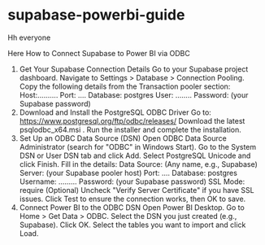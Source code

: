 # supabase-powerbi-guide

Hh everyone 

Here How to Connect Supabase to Power BI via ODBC
1. Get Your Supabase Connection Details
    Go to your Supabase project dashboard.
    Navigate to Settings > Database > Connection Pooling.
    Copy the following details from the Transaction pooler section:
    Host:..........
    Port: ....
    Database: postgres
    User: ........
    Password: (your Supabase password)
2. Download and Install the PostgreSQL ODBC Driver
    Go to: https://www.postgresql.org/ftp/odbc/releases/
    Download the latest psqlodbc_x64.msi .
    Run the installer and complete the installation.
3. Set Up an ODBC Data Source (DSN)
    Open ODBC Data Source Administrator (search for "ODBC" in Windows Start).
    Go to the System DSN or User DSN tab and click Add.
    Select PostgreSQL Unicode and click Finish.
    Fill in the details:
    Data Source: (Any name, e.g., Supabase)
    Server: (your Supabase pooler host)
    Port: ....
    Database: postgres
    Username: .........
    Password: (your Supabase password)
    SSL Mode: require
    (Optional) Uncheck "Verify Server Certificate" if you have SSL issues.
    Click Test to ensure the connection works, then OK to save.
4. Connect Power BI to the ODBC DSN
    Open Power BI Desktop.
    Go to Home > Get Data > ODBC.
    Select the DSN you just created (e.g., Supabase).
    Click OK.
    Select the tables you want to import and click Load.
